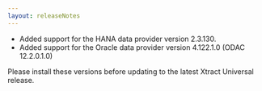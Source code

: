 ```yaml
---
layout: releaseNotes
---
```


* Added support for the HANA data provider version 2.3.130.
* Added support for the Oracle data provider version 4.122.1.0 (ODAC 12.2.0.1.0)

Please install these versions before updating to the latest Xtract Universal release.